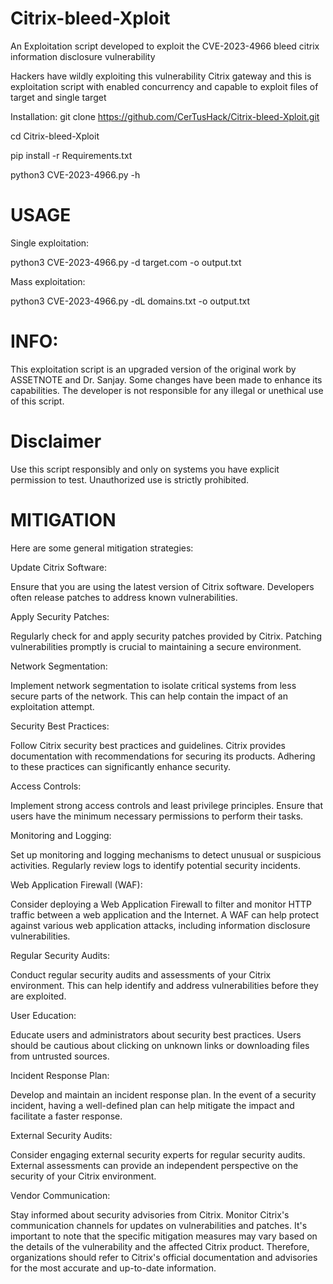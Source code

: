 # Citrix-bleed-Xploit
An Exploitation script developed to exploit the CVE-2023-4966 bleed citrix information disclosure vulnerability

Hackers have wildly exploiting this vulnerability Citrix gateway and this is exploitation script with enabled concurrency and capable to exploit files of target and single target

Installation:
git clone https://github.com/CerTusHack/Citrix-bleed-Xploit.git

cd Citrix-bleed-Xploit

pip install -r Requirements.txt

python3 CVE-2023-4966.py -h

# USAGE

Single exploitation:

python3 CVE-2023-4966.py -d target.com -o output.txt

Mass exploitation:

python3 CVE-2023-4966.py -dL domains.txt -o output.txt

# INFO:
This exploitation script is an upgraded version of the original work by ASSETNOTE and Dr. Sanjay. Some changes have been made to enhance its capabilities. The developer is not responsible for any illegal or unethical use of this script.

# Disclaimer
Use this script responsibly and only on systems you have explicit permission to test. Unauthorized use is strictly prohibited.


# MITIGATION 

 Here are some general mitigation strategies:

Update Citrix Software:

Ensure that you are using the latest version of Citrix software. Developers often release patches to address known vulnerabilities.

Apply Security Patches:

Regularly check for and apply security patches provided by Citrix. Patching vulnerabilities promptly is crucial to maintaining a secure environment.

Network Segmentation:

Implement network segmentation to isolate critical systems from less secure parts of the network. This can help contain the impact of an exploitation attempt.

Security Best Practices:

Follow Citrix security best practices and guidelines. Citrix provides documentation with recommendations for securing its products. Adhering to these practices can significantly enhance security.

Access Controls:

Implement strong access controls and least privilege principles. Ensure that users have the minimum necessary permissions to perform their tasks.

Monitoring and Logging:

Set up monitoring and logging mechanisms to detect unusual or suspicious activities. Regularly review logs to identify potential security incidents.

Web Application Firewall (WAF):

Consider deploying a Web Application Firewall to filter and monitor HTTP traffic between a web application and the Internet. A WAF can help protect against various web application attacks, including information disclosure vulnerabilities.

Regular Security Audits:

Conduct regular security audits and assessments of your Citrix environment. This can help identify and address vulnerabilities before they are exploited.

User Education:

Educate users and administrators about security best practices. Users should be cautious about clicking on unknown links or downloading files from untrusted sources.

Incident Response Plan:

Develop and maintain an incident response plan. In the event of a security incident, having a well-defined plan can help mitigate the impact and facilitate a faster response.

External Security Audits:

Consider engaging external security experts for regular security audits. External assessments can provide an independent perspective on the security of your Citrix environment.

Vendor Communication:

Stay informed about security advisories from Citrix. Monitor Citrix's communication channels for updates on vulnerabilities and patches.
It's important to note that the specific mitigation measures may vary based on the details of the vulnerability and the affected Citrix product. Therefore, organizations should refer to Citrix's official documentation and advisories for the most accurate and up-to-date information.
